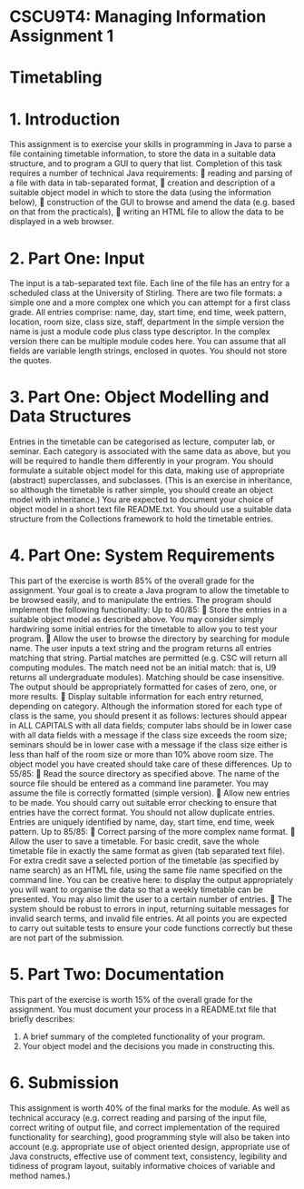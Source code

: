 # CSCU9T4: Managing Information Assignment 1
# Timetabling

# 1. Introduction
This assignment is to exercise your skills in programming in Java to parse a file containing timetable information, to store the data in a suitable data structure, and to program a GUI to query that list.
Completion of this task requires a number of technical Java requirements:
 reading and parsing of a file with data in tab-separated format,
 creation and description of a suitable object model in which to store the data (using the information below),
 construction of the GUI to browse and amend the data (e.g. based on that from the practicals),
 writing an HTML file to allow the data to be displayed in a web browser.

# 2. Part One: Input
The input is a tab-separated text file. Each line of the file has an entry for a scheduled class at the University of Stirling. There are two file formats: a simple one and a more complex one which you can attempt for a first class grade. All entries comprise:
name, day, start time, end time, week pattern, location, room size, class size, staff, department
In the simple version the name is just a module code plus class type descriptor. In the complex version there can be multiple module codes here. You can assume that all fields are variable length strings, enclosed in quotes. You should not store the quotes.

# 3. Part One: Object Modelling and Data Structures
Entries in the timetable can be categorised as lecture, computer lab, or seminar. Each category is associated with the same data as above, but you will be required to handle them differently in your program. You should formulate a suitable object model for this data, making use of appropriate (abstract) superclasses, and subclasses. (This is an exercise in inheritance, so although the timetable is rather simple, you should create an object model with inheritance.) You are expected to document your choice of object model in a short text file README.txt. You should use a suitable data structure from the Collections framework to hold the timetable entries.

# 4. Part One: System Requirements
This part of the exercise is worth 85% of the overall grade for the assignment. Your goal is to create a Java program to allow the timetable to be browsed easily, and to manipulate the entries. The program should implement the following functionality:
Up to 40/85:
 Store the entries in a suitable object model as described above. You may consider simply hardwiring some initial entries for the timetable to allow you to test your program.
 Allow the user to browse the directory by searching for module name. The user inputs a text string and the program returns all entries matching that string. Partial matches are permitted (e.g. CSC will return all computing modules. The match need not be an initial match: that is, U9 returns all undergraduate modules). Matching should be case insensitive. The output should be appropriately formatted for cases of zero, one, or more results.
 Display suitable information for each entry returned, depending on category. Although the information stored for each type of class is the same, you should present it as follows: lectures should appear in ALL CAPITALS with all data fields; computer labs should be in lower case with all data fields with a message if the class size exceeds the room size; seminars should be in lower case with a message if the class size either is less than half of the room size or more than 10% above room size. The object model you have created should take care of these differences.
Up to 55/85:
 Read the source directory as specified above. The name of the source file should be entered as a command line parameter. You may assume the file is correctly formatted (simple version).
 Allow new entries to be made. You should carry out suitable error checking to ensure that entries have the correct format. You should not allow duplicate entries. Entries are uniquely identified by name, day, start time, end time, week pattern.
Up to 85/85:
 Correct parsing of the more complex name format.
 Allow the user to save a timetable. For basic credit, save the whole timetable file in exactly the same format as given (tab separated text file). For extra credit save a selected portion of the timetable (as specified by name search) as an HTML file, using the same file name specified on the command line. You can be creative here: to display the output appropriately you will want to organise the data so that a weekly timetable can be presented. You may also limit the user to a certain number of entries.
 The system should be robust to errors in input, returning suitable messages for invalid search terms, and invalid file entries.
At all points you are expected to carry out suitable tests to ensure your code functions correctly but these are not part of the submission.

# 5. Part Two: Documentation
This part of the exercise is worth 15% of the overall grade for the assignment. You must document your process in a README.txt file that briefly describes:
1. A brief summary of the completed functionality of your program.
2. Your object model and the decisions you made in constructing this.

# 6. Submission
This assignment is worth 40% of the final marks for the module. As well as technical accuracy (e.g. correct reading and parsing of the input file, correct writing of output file, and correct implementation of the required functionality for searching), good programming style will also be taken into account (e.g. appropriate use of object oriented design, appropriate use of Java constructs, effective use of comment text, consistency, legibility and tidiness of program layout, suitably informative choices of variable and method names.)

